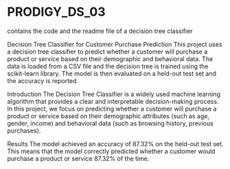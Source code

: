 # PRODIGY_DS_03
contains the code and the readme file of a decision tree classifier 

Decision Tree Classifier for Customer Purchase Prediction
This project uses a decision tree classifier to predict whether a customer will purchase a product or service based on their demographic and behavioral data. The data is loaded from a CSV file and the decision tree is trained using the scikit-learn library. The model is then evaluated on a held-out test set and the accuracy is reported.

Introduction
The Decision Tree Classifier is a widely used machine learning algorithm that provides a clear and interpretable decision-making process. In this project, we focus on predicting whether a customer will purchase a product or service based on their demographic attributes (such as age, gender, income) and behavioral data (such as browsing history, previous purchases).

Results
The model achieved an accuracy of 87.32% on the held-out test set. This means that the model correctly predicted whether a customer would purchase a product or service 87.32% of the time.
